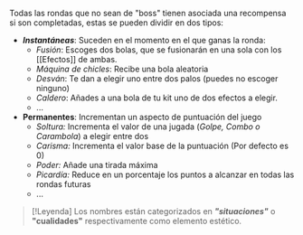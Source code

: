 Todas las rondas que no sean de "boss" tienen asociada una recompensa si son completadas, estas se pueden dividir en dos tipos:
- ***Instantáneas***: Suceden en el momento en el que ganas la ronda:
	- *Fusión*: Escoges dos bolas, que se fusionarán en una sola con los [[Efectos]] de ambas.
	- *Máquina de chicles*: Recibe una bola aleatoria
	- *Desván*: Te dan a elegir uno entre dos palos (puedes no escoger ninguno)
	- *Caldero*: Añades a una bola de tu kit uno de dos efectos a elegir.
	- ...
- **Permanentes**: Incrementan un aspecto de puntuación del juego
	- *Soltura:* Incrementa el valor de una jugada (*Golpe, Combo o Carambola*) a elegir entre dos
	- *Carisma:* Incrementa el valor base de la puntuación (Por defecto es 0)
	- *Poder:* Añade una tirada máxima
	- *Picardía:* Reduce en un porcentaje los puntos a alcanzar en todas las rondas futuras
	- ...

>[!Leyenda]
>Los nombres están categorizados en ***"situaciones"*** o **"cualidades"** respectivamente como elemento estético.